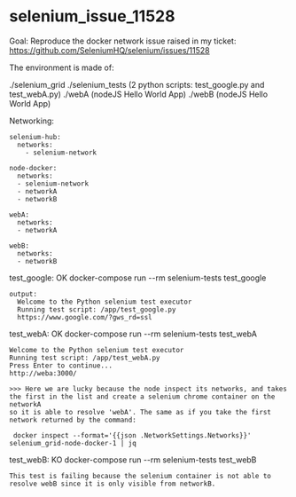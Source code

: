 # selenium_issue_11528

Goal: 
  Reproduce the docker network issue raised in my ticket: https://github.com/SeleniumHQ/selenium/issues/11528
  
The environment is made of:

./selenium_grid
./selenium_tests (2 python scripts: test_google.py and test_webA.py)
./webA (nodeJS Hello World App)
./webB (nodeJS Hello World App)


Networking:
  
    selenium-hub:
      networks:
        - selenium-network

    node-docker:
      networks:
      - selenium-network
      - networkA
      - networkB
      
    webA:
      networks:
      - networkA
    
    webB:
      networks:
      - networkB
      
test_google: OK
    docker-compose run --rm selenium-tests test_google
    
    output:
      Welcome to the Python selenium test executor
      Running test script: /app/test_google.py
      https://www.google.com/?gws_rd=ssl

test_webA: OK
    docker-compose run --rm selenium-tests test_webA
    
    Welcome to the Python selenium test executor
    Running test script: /app/test_webA.py
    Press Enter to continue...
    http://weba:3000/

    >>> Here we are lucky because the node inspect its networks, and takes the first in the list and create a selenium chrome container on the networkA
    so it is able to resolve 'webA'. The same as if you take the first network returned by the command:
    
     docker inspect --format='{{json .NetworkSettings.Networks}}' selenium_grid-node-docker-1 | jq
     
 test_webB: KO
    docker-compose run --rm selenium-tests test_webB
    
    This test is failing because the selenium container is not able to resolve webB since it is only visible from networkB.
